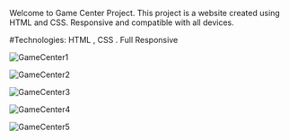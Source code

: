 Welcome to Game Center Project. This project is a website created using HTML and CSS. Responsive and compatible with all devices.

#Technologies: HTML , CSS . Full Responsive

![GameCenter1](https://github.com/user-attachments/assets/304cd691-70f0-40a6-86e0-8cf2b3cda7f2)


![GameCenter2](https://github.com/user-attachments/assets/9385e775-adbe-44d1-ac2e-425ba896aaf4)


![GameCenter3](https://github.com/user-attachments/assets/d0dd24bb-126b-4bc4-8fa1-f11b963e3bf7)


![GameCenter4](https://github.com/user-attachments/assets/1aa734b7-005c-452b-b637-6ef31814f7ea)


![GameCenter5](https://github.com/user-attachments/assets/fbc9bbe4-2dc0-42e9-912d-b1e7c05a5eca)

